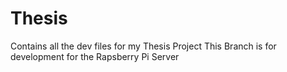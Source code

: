 # Thesis
Contains all the dev files for my Thesis Project
This Branch is for development for the Rapsberry Pi Server
